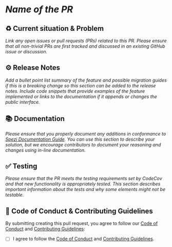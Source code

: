 <!--

This source file is part of the Stanford Spezi open-source project

SPDX-FileCopyrightText: 2022 Stanford University and the project authors (see CONTRIBUTORS.md)

SPDX-License-Identifier: MIT

-->

# *Name of the PR*

## :recycle: Current situation & Problem
*Link any open issues or pull requests (PRs) related to this PR. Please ensure that all non-trivial PRs are first tracked and discussed in an existing GitHub issue or discussion.*


## :gear: Release Notes 
*Add a bullet point list summary of the feature and possible migration guides if this is a breaking change so this section can be added to the release notes.*
*Include code snippets that provide examples of the feature implemented or links to the documentation if it appends or changes the public interface.*


## :books: Documentation
*Please ensure that you properly document any additions in conformance to [Spezi Documentation Guide](https://github.com/StanfordSpezi/.github/blob/main/DocumentationGuide.md).*
*You can use this section to describe your solution, but we encourage contributors to document your reasoning and changes using in-line documentation.* 


## :white_check_mark: Testing
*Please ensure that the PR meets the testing requirements set by CodeCov and that new functionality is appropriately tested.*
*This section describes important information about the tests and why some elements might not be testable.*


## :pencil: Code of Conduct & Contributing Guidelines 

By submitting creating this pull request, you agree to follow our [Code of Conduct](https://github.com/StanfordSpezi/.github/blob/main/CODE_OF_CONDUCT.md) and [Contributing Guidelines](https://github.com/StanfordSpezi/.github/blob/main/CONTRIBUTING.md):
- [ ] I agree to follow the [Code of Conduct](https://github.com/StanfordSpezi/.github/blob/main/CODE_OF_CONDUCT.md) and [Contributing Guidelines](https://github.com/StanfordSpezi/.github/blob/main/CONTRIBUTING.md).
